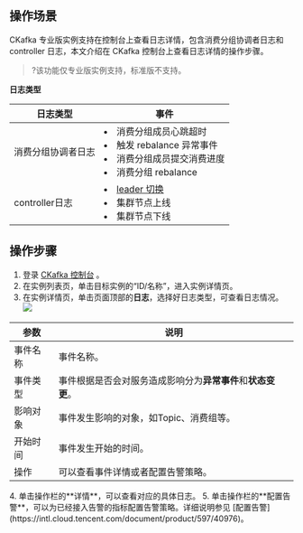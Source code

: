 ## 操作场景

CKafka 专业版实例支持在控制台上查看日志详情，包含消费分组协调者日志和 controller 日志，本文介绍在 CKafka 控制台上查看日志详情的操作步骤。

> ?该功能仅专业版实例支持，标准版不支持。

**日志类型**

| 日志类型           | 事件                                                         |
| ------------------ | ------------------------------------------------------------ |
| 消费分组协调者日志 | <li>消费分组成员心跳超时</li><li>触发 rebalance 异常事件</li><li>消费分组成员提交消费进度</li><li>消费分组 rebalance</li> |
| controller日志     | <li>[leader 切换](https://intl.cloud.tencent.com/document/product/597/40313)</li><li>集群节点上线</li><li>集群节点下线</li> |

## 操作步骤

1. 登录 [CKafka 控制台](https://console.intl.cloud.tencent.com/ckafka) 。
2. 在实例列表页，单击目标实例的“ID/名称”，进入实例详情页。
3. 在实例详情页，单击页面顶部的**日志**，选择好日志类型，可查看日志情况。
	![](https://qcloudimg.tencent-cloud.cn/raw/5c7d37834729a75e45f40be43025e867.png)
<table>
<thead>
<tr>
<th>参数</th>
<th>说明</th>
</tr>
</thead>
<tbody><tr>
<td>事件名称</td>
<td>事件名称。</td>
</tr>
<tr>
<td>事件类型</td>
<td>事件根据是否会对服务造成影响分为<strong>异常事件</strong>和<strong>状态变更</strong>。</td>
</tr>
<tr>
<td>影响对象</td>
<td>事件发生影响的对象，如Topic、消费组等。</td>
</tr>
<tr>
<td>开始时间</td>
<td>事件发生开始的时间。</td>
</tr>
<tr>
<td>操作</td>
<td>可以查看事件详情或者配置告警策略。</td>
</tr>
</tbody></table>
4. 单击操作栏的**详情**，可以查看对应的具体日志。
5. 单击操作栏的**配置告警**，可以为已经接入告警的指标配置告警策略。详细说明参见 [配置告警](https://intl.cloud.tencent.com/document/product/597/40976)。

